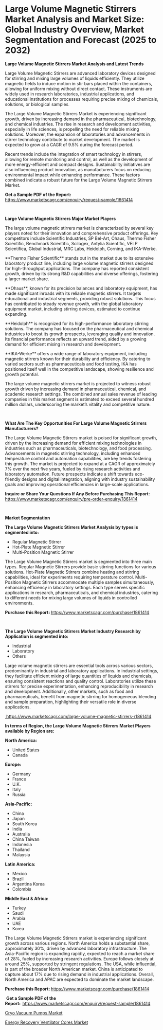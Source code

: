 <p><h1>Large Volume Magnetic Stirrers Market Analysis and Market Size: Global Industry Overview, Market Segmentation and Forecast (2025 to 2032)</h1></p><p><strong>Large Volume Magnetic Stirrers Market Analysis and Latest Trends</strong></p>
<p><p>Large Volume Magnetic Stirrers are advanced laboratory devices designed for stirring and mixing large volumes of liquids efficiently. They utilize magnetic fields to induce motion in stir bars placed within the containers, allowing for uniform mixing without direct contact. These instruments are widely used in research laboratories, industrial applications, and educational institutions for processes requiring precise mixing of chemicals, solutions, or biological samples.</p><p>The Large Volume Magnetic Stirrers Market is experiencing significant growth, driven by increasing demand in the pharmaceutical, biotechnology, and chemical industries. The rise in research and development activities, especially in life sciences, is propelling the need for reliable mixing solutions. Moreover, the expansion of laboratories and advancements in stirrer technology contribute to market development. The market is expected to grow at a CAGR of 9.5% during the forecast period. </p><p>Recent trends include the integration of smart technology in stirrers, allowing for remote monitoring and control, as well as the development of more energy-efficient and compact designs. Sustainability initiatives are also influencing product innovation, as manufacturers focus on reducing environmental impact while enhancing performance. These factors combined indicate a robust future for the Large Volume Magnetic Stirrers Market.</p></p>
<p><strong>Get a Sample PDF of the Report:&nbsp;</strong> <a href="https://www.marketscagr.com/enquiry/request-sample/1861414?utm_campaign=2031&utm_medium=2&utm_source=Github&utm_content=ia&utm_term=12042025&utm_id=large-volume-magnetic-stirrers">https://www.marketscagr.com/enquiry/request-sample/1861414</a></p>
<p>&nbsp;</p>
<p><strong>Large Volume Magnetic Stirrers Major Market Players</strong></p>
<p><p>The large volume magnetic stirrers market is characterized by several key players noted for their innovation and comprehensive product offerings. Key competitors include Scientific Industries, SP Bel-Art, Ohaus, Thermo Fisher Scientific, Benchmark Scientific, Scilogex, Antylia Scientific, VELP Scientifica, Global Industrial, MRC Labs, Heidolph, Corning, and IKA-Werke.</p><p>**Thermo Fisher Scientific** stands out in the market due to its extensive laboratory product line, including large volume magnetic stirrers designed for high-throughput applications. The company has reported consistent growth, driven by its strong R&D capabilities and diverse offerings, fostering a larger market share.</p><p>**Ohaus**, known for its precision balances and laboratory equipment, has made significant inroads with its reliable magnetic stirrers. It targets educational and industrial segments, providing robust solutions. This focus has contributed to steady revenue growth, with the global laboratory equipment market, including stirring devices, estimated to continue expanding.</p><p>**Heidolph** is recognized for its high-performance laboratory stirring solutions. The company has focused on the pharmaceutical and chemical industries to boost its growth prospects, leveraging quality and innovation. Its financial performance reflects an upward trend, aided by a growing demand for efficient mixing in research and development.</p><p>**IKA-Werke** offers a wide range of laboratory equipment, including magnetic stirrers known for their durability and efficiency. By catering to varied sectors such as pharmaceuticals and food testing, IKA has positioned itself well in the competitive landscape, showing resilience and growth potential.</p><p>The large volume magnetic stirrers market is projected to witness robust growth driven by increasing demand in pharmaceutical, chemical, and academic research settings. The combined annual sales revenue of leading companies in this market segment is estimated to exceed several hundred million dollars, underscoring the market’s vitality and competitive nature.</p></p>
<p>&nbsp;</p>
<p><strong>What Are The Key Opportunities For Large Volume Magnetic Stirrers Manufacturers?</strong></p>
<p><p>The Large Volume Magnetic Stirrers market is poised for significant growth, driven by the increasing demand for efficient mixing technologies in industries such as pharmaceuticals, biotechnology, and food processing. Advancements in magnetic stirring technology, including enhanced temperature control and automation capabilities, are key trends fostering this growth. The market is projected to expand at a CAGR of approximately 7% over the next five years, fueled by rising research activities and laboratory automation. Future prospects indicate a shift towards eco-friendly designs and digital integration, aligning with industry sustainability goals and improving operational efficiencies in large-scale applications.</p></p>
<p><strong>Inquire or Share Your Questions If Any Before Purchasing This Report:</strong> <a href="https://www.marketscagr.com/enquiry/pre-order-enquiry/1861414?utm_campaign=2031&utm_medium=2&utm_source=Github&utm_content=ia&utm_term=12042025&utm_id=large-volume-magnetic-stirrers">https://www.marketscagr.com/enquiry/pre-order-enquiry/1861414</a></p>
<p>&nbsp;</p>
<p><strong>Market Segmentation</strong></p>
<p><strong>The Large Volume Magnetic Stirrers Market Analysis by types is segmented into:</strong></p>
<p><ul><li>Regular Magnetic Stirrer</li><li>Hot-Plate Magnetic Stirrer</li><li>Multi-Position Magnetic Stirrer</li></ul></p>
<p><p>The Large Volume Magnetic Stirrers market is segmented into three main types. Regular Magnetic Stirrers provide basic stirring functions for various solutions. Hot-Plate Magnetic Stirrers combine heating and stirring capabilities, ideal for experiments requiring temperature control. Multi-Position Magnetic Stirrers accommodate multiple samples simultaneously, enhancing efficiency in laboratory settings. Each type serves specific applications in research, pharmaceuticals, and chemical industries, catering to different needs for mixing large volumes of liquids in controlled environments.</p></p>
<p><strong>Purchase this Report:&nbsp;</strong><a href="https://www.marketscagr.com/purchase/1861414?utm_campaign=2031&utm_medium=2&utm_source=Github&utm_content=ia&utm_term=12042025&utm_id=large-volume-magnetic-stirrers">https://www.marketscagr.com/purchase/1861414</a></p>
<p>&nbsp;</p>
<p><strong>The Large Volume Magnetic Stirrers Market Industry Research by Application is segmented into:</strong></p>
<p><ul><li>Industrial</li><li>Laboratory</li><li>Others</li></ul></p>
<p><p>Large volume magnetic stirrers are essential tools across various sectors, predominantly in industrial and laboratory applications. In industrial settings, they facilitate efficient mixing of large quantities of liquids and chemicals, ensuring consistent reactions and quality control. Laboratories utilize these stirrers for precise experimentation, enhancing reproducibility in research and development. Additionally, other markets, such as food and pharmaceuticals, benefit from magnetic stirring for homogeneous blending and sample preparation, highlighting their versatile role in diverse applications.</p></p>
<p><a href="https://www.marketscagr.com/large-volume-magnetic-stirrers-r1861414?utm_campaign=2031&utm_medium=2&utm_source=Github&utm_content=ia&utm_term=12042025&utm_id=large-volume-magnetic-stirrers">&nbsp;https://www.marketscagr.com/large-volume-magnetic-stirrers-r1861414</a></p>
<p><strong>In terms of Region, the Large Volume Magnetic Stirrers Market Players available by Region are:</strong></p>
<p>
    <p> <strong> North America: </strong>
        <ul>
            <li>United States</li>
            <li>Canada</li>
        </ul>
        </p> 
    <p> <strong> Europe: </strong>
        <ul>
            <li>Germany</li>
            <li>France</li>
            <li>U.K.</li>
            <li>Italy</li>
            <li>Russia</li>
        </ul>
        </p> 
    <p> <strong> Asia-Pacific: </strong>
        <ul>
            <li>China</li>
            <li>Japan</li>
            <li>South Korea</li>
            <li>India</li>
            <li>Australia</li>
            <li>China Taiwan</li>
            <li>Indonesia</li>
            <li>Thailand</li>
            <li>Malaysia</li>
        </ul>
        </p> 
    <p> <strong> Latin America: </strong>
        <ul>
            <li>Mexico</li>
            <li>Brazil</li>
            <li>Argentina Korea</li>
            <li>Colombia</li>
        </ul>
        </p> 
    <p> <strong> Middle East & Africa: </strong>
        <ul>
            <li>Turkey</li>
            <li>Saudi</li>
            <li>Arabia</li>
            <li>UAE</li>
            <li>Korea</li>
        </ul>
    </p>
    </p>
<p><p>The Large Volume Magnetic Stirrers market is experiencing significant growth across various regions. North America holds a substantial share, approximately 30%, driven by advanced laboratory infrastructure. The Asia-Pacific region is expanding rapidly, expected to reach a market share of 28%, fueled by increasing research activities. Europe follows closely at around 25%, supported by stringent regulations. The USA, while influential, is part of the broader North American market. China is anticipated to capture about 17% due to rising demand in industrial applications. Overall, North America and APAC are expected to dominate the market landscape.</p></p>
<p><strong>Purchase this Report: </strong><a href="https://www.marketscagr.com/purchase/1861414?utm_campaign=2031&utm_medium=2&utm_source=Github&utm_content=ia&utm_term=12042025&utm_id=large-volume-magnetic-stirrers">https://www.marketscagr.com/purchase/1861414</a></p>
<p>&nbsp;<strong>Get a Sample PDF of the Report:&nbsp;&nbsp;</strong><a href="https://www.marketscagr.com/enquiry/request-sample/1861414?utm_campaign=2031&utm_medium=2&utm_source=Github&utm_content=ia&utm_term=12042025&utm_id=large-volume-magnetic-stirrers">https://www.marketscagr.com/enquiry/request-sample/1861414</a></p>
<p><strong></strong></p>
<p><p><a href="https://github.com/PeterParrish5/Market-Research-Report-List-7/blob/main/cryo-vacuum-pumps-market.md?utm_campaign=2031&utm_medium=2&utm_source=Github&utm_content=ia&utm_term=12042025&utm_id=large-volume-magnetic-stirrers">Cryo Vacuum Pumps Market</a></p><p><a href="https://github.com/wileonie19657/Market-Research-Report-List-1/blob/main/energy-recovery-ventilator-cores-market.md?utm_campaign=2031&utm_medium=2&utm_source=Github&utm_content=ia&utm_term=12042025&utm_id=large-volume-magnetic-stirrers">Energy Recovery Ventilator Cores Market</a></p></p>